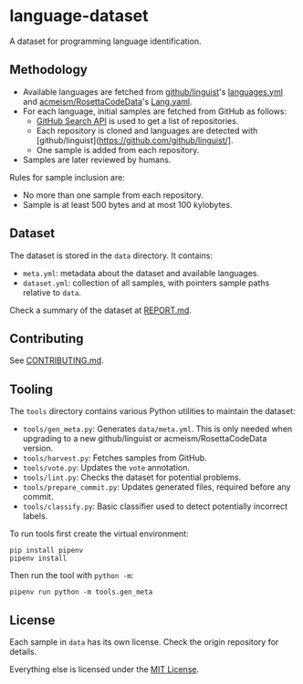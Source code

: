 # language-dataset

A dataset for programming language identification.

## Methodology

* Available languages are fetched from [github/linguist](https://github.com/github/linguist/)'s [languages.yml](https://github.com/github/linguist/blob/master/lib/linguist/languages.yml) and [acmeism/RosettaCodeData](https://github.com/acmeism/RosettaCodeData)'s [Lang.yaml](https://github.com/acmeism/RosettaCodeData/blob/master/Meta/Lang.yaml).
* For each language, initial samples are fetched from GitHub as follows:
  * [GitHub Search API](https://developer.github.com/v4/query/#search) is used to get a list of repositories.
  * Each repository is cloned and languages are detected with [github/linguist](https://github.com/github/linguist/].
  * One sample is added from each repository.
* Samples are later reviewed by humans.

Rules for sample inclusion are:

* No more than one sample from each repository.
* Sample is at least 500 bytes and at most 100 kylobytes.

## Dataset

The dataset is stored in the `data` directory. It contains:

* `meta.yml`: metadata about the dataset and available languages.
* `dataset.yml`: collection of all samples, with pointers sample paths relative to `data`.

Check a summary of the dataset at [REPORT.md](REPORT.md).

## Contributing

See [CONTRIBUTING.md](CONTRIBUTING.md).

## Tooling

The `tools` directory contains various Python utilities to maintain the dataset:
* `tools/gen_meta.py`: Generates `data/meta.yml`. This is only needed when upgrading to a new github/linguist or acmeism/RosettaCodeData version.
* `tools/harvest.py`: Fetches samples from GitHub.
* `tools/vote.py`: Updates the `vote` annotation.
* `tools/lint.py`: Checks the dataset for potential problems.
* `tools/prepare_commit.py`: Updates generated files, required before any commit.
* `tools/classify.py`: Basic classifier used to detect potentially incorrect labels.

To run tools first create the virtual environment:

```
pip install pipenv
pipenv install
```

Then run the tool with `python -m`:

```
pipenv run python -m tools.gen_meta
```

## License

Each sample in `data` has its own license. Check the origin repository for details.

Everything else is licensed under the [MIT License](LICENSE).
